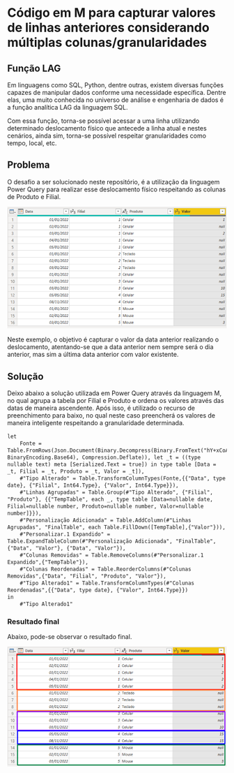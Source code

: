 # Código em M para capturar valores de linhas anteriores considerando múltiplas colunas/granularidades

## Função LAG

Em linguagens como SQL, Python, dentre outras, existem diversas funções capazes de manipular dados conforme uma necessidade específica. Dentre elas, uma muito conhecida no universo de análise e engenharia de dados é a função analítica LAG da linguagem SQL. 

Com essa função, torna-se possível acessar a uma linha utilizando determinado deslocamento físico que antecede a linha atual e nestes cenários, ainda sim, torna-se possível respeitar granularidades como tempo, local, etc.

## Problema

O desafio a ser solucionado neste repositório, é a utilização da linguagem Power Query para realizar esse deslocamento físico respeitando as colunas de Produto e Filial. 



<p align="center">
    <img src="imgs/img-01.png" />
</p>

Neste exemplo, o objetivo é capturar o valor da data anterior realizando o deslocamento, atentando-se que a data anterior nem sempre será o dia anterior, mas sim a última data anterior com valor existente. 

## Solução 

Deixo abaixo a solução utilizada em Power Query através da linguagem M, no qual agrupa a tabela por Filial e Produto e ordena os valores através das datas de maneira ascendente. Após isso, é utilizado o recurso de preenchimento para baixo, no qual neste caso preencherá os valores de maneira inteligente respeitando a granularidade determinada.

```
let
    Fonte = Table.FromRows(Json.Document(Binary.Decompress(Binary.FromText("hY+xCoAgEIbfxVnIu1Nob25rCwcpNyEofP8sKYyUg/uH4/s4f+dZKOjSoEIUUkDK4EMMbr83K5OATSFzanLMgmYOGIaXDa9Mfglu3V6ODCeGl/ep8j4ynJoc1PtD8xj6a5hs9B1A3fh3NCnjFg9fbfin1KAkrD0B", BinaryEncoding.Base64), Compression.Deflate)), let _t = ((type nullable text) meta [Serialized.Text = true]) in type table [Data = _t, Filial = _t, Produto = _t, Valor = _t]),
    #"Tipo Alterado" = Table.TransformColumnTypes(Fonte,{{"Data", type date}, {"Filial", Int64.Type}, {"Valor", Int64.Type}}),
    #"Linhas Agrupadas" = Table.Group(#"Tipo Alterado", {"Filial", "Produto"}, {{"TempTable", each _, type table [Data=nullable date, Filial=nullable number, Produto=nullable number, Valor=nullable number]}}),
    #"Personalização Adicionada" = Table.AddColumn(#"Linhas Agrupadas", "FinalTable", each Table.FillDown([TempTable],{"Valor"})),
    #"Personalizar.1 Expandido" = Table.ExpandTableColumn(#"Personalização Adicionada", "FinalTable", {"Data", "Valor"}, {"Data", "Valor"}),
    #"Colunas Removidas" = Table.RemoveColumns(#"Personalizar.1 Expandido",{"TempTable"}),
    #"Colunas Reordenadas" = Table.ReorderColumns(#"Colunas Removidas",{"Data", "Filial", "Produto", "Valor"}),
    #"Tipo Alterado1" = Table.TransformColumnTypes(#"Colunas Reordenadas",{{"Data", type date}, {"Valor", Int64.Type}})
in
    #"Tipo Alterado1"
```

### Resultado final

Abaixo, pode-se observar o resultado final.

<p align="center">
    <img src="imgs/img-02.png" />
</p>
